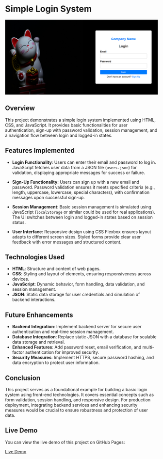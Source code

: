 # Simple Login System
![Project Screenshot](Screenshot%20(302).png)
## Overview
This project demonstrates a simple login system implemented using HTML, CSS, and JavaScript. It provides basic functionalities for user authentication, sign-up with password validation, session management, and a navigation flow between login and logged-in states.

## Features Implemented

- **Login Functionality**: Users can enter their email and password to log in. JavaScript fetches user data from a JSON file (`users.json`) for validation, displaying appropriate messages for success or failure.

- **Sign-Up Functionality**: Users can sign up with a new email and password. Password validation ensures it meets specified criteria (e.g., length, uppercase, lowercase, special characters), with confirmation messages upon successful sign-up.

- **Session Management**: Basic session management is simulated using JavaScript (`localStorage` or similar could be used for real applications). The UI switches between login and logged-in states based on session status.

- **User Interface**: Responsive design using CSS Flexbox ensures layout adapts to different screen sizes. Styled forms provide clear user feedback with error messages and structured content.

## Technologies Used

- **HTML**: Structure and content of web pages.
- **CSS**: Styling and layout of elements, ensuring responsiveness across devices.
- **JavaScript**: Dynamic behavior, form handling, data validation, and session management.
- **JSON**: Static data storage for user credentials and simulation of backend interactions.

## Future Enhancements

- **Backend Integration**: Implement backend server for secure user authentication and real-time session management.
- **Database Integration**: Replace static JSON with a database for scalable data storage and retrieval.
- **Enhanced Features**: Add password reset, email verification, and multi-factor authentication for improved security.
- **Security Measures**: Implement HTTPS, secure password hashing, and data encryption to protect user information.

## Conclusion

This project serves as a foundational example for building a basic login system using front-end technologies. It covers essential concepts such as form validation, session handling, and responsive design. For production deployment, integrating backend services and enhancing security measures would be crucial to ensure robustness and protection of user data.

## Live Demo

You can view the live demo of this project on GitHub Pages:

[Live Demo](https://hrishikeshdevdikar19.github.io/Simple-Login-Page/)
